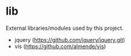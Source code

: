 # lib
External libraries/modules used by this project.

* jquery (https://github.com/jquery/jquery.git)
* vis (https://github.com/almende/vis)